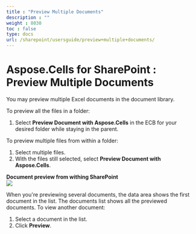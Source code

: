 ```yaml
---
title : "Preview Multiple Documents" 
description : "" 
weight : 8030 
toc : false
type: docs
url: /sharepoint/usersguide/preview+multiple+documents/
---
```


# Aspose.Cells for SharePoint : Preview Multiple Documents


You may preview multiple Excel documents in the document library.

To preview all the files in a folder:

1.  Select **Preview Document with Aspose.Cells** in the ECB for your desired folder while staying in the parent.

To preview multiple files from within a folder:

1.  Select multiple files.
2.  With the files still selected, select **Preview Document with Aspose.Cells**.

**Document preview from withing SharePoint**  
![](https://docs2.aspose.com/cells/sharepoint/attachments/6357001/6488127.png)

When you're previewing several documents, the data area shows the first document in the list. The documents list shows all the previewed documents. To view another document:

1.  Select a document in the list.
2.  Click **Preview**.


